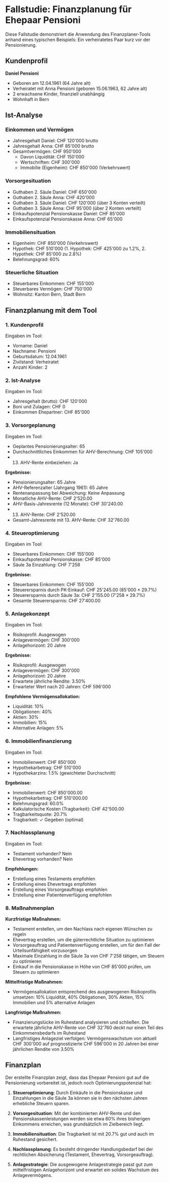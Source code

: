 # Fallstudie: Finanzplanung für Ehepaar Pensioni

Diese Fallstudie demonstriert die Anwendung des Finanzplaner-Tools anhand eines typischen Beispiels: Ein verheiratetes Paar kurz vor der Pensionierung.

## Kundenprofil

**Daniel Pensioni**
- Geboren am 12.04.1961 (64 Jahre alt)
- Verheiratet mit Anna Pensioni (geboren 15.06.1963, 62 Jahre alt)
- 2 erwachsene Kinder, finanziell unabhängig
- Wohnhaft in Bern

## Ist-Analyse

### Einkommen und Vermögen
- Jahresgehalt Daniel: CHF 120'000 brutto
- Jahresgehalt Anna: CHF 85'000 brutto
- Gesamtvermögen: CHF 950'000
  - Davon Liquidität: CHF 150'000
  - Wertschriften: CHF 300'000
  - Immobilie (Eigenheim): CHF 850'000 (Verkehrswert)

### Vorsorgesituation
- Guthaben 2. Säule Daniel: CHF 650'000
- Guthaben 2. Säule Anna: CHF 420'000
- Guthaben 3. Säule Daniel: CHF 120'000 (über 3 Konten verteilt)
- Guthaben 3. Säule Anna: CHF 95'000 (über 2 Konten verteilt)
- Einkaufspotenzial Pensionskasse Daniel: CHF 85'000
- Einkaufspotenzial Pensionskasse Anna: CHF 65'000

### Immobiliensituation
- Eigenheim: CHF 850'000 (Verkehrswert)
- Hypothek: CHF 510'000 (1. Hypothek: CHF 425'000 zu 1.2%, 2. Hypothek: CHF 85'000 zu 2.8%)
- Belehnungsgrad: 60%

### Steuerliche Situation
- Steuerbares Einkommen: CHF 155'000
- Steuerbares Vermögen: CHF 750'000
- Wohnsitz: Kanton Bern, Stadt Bern

## Finanzplanung mit dem Tool

### 1. Kundenprofil

Eingaben im Tool:
- Vorname: Daniel
- Nachname: Pensioni
- Geburtsdatum: 12.04.1961
- Zivilstand: Verheiratet
- Anzahl Kinder: 2

### 2. Ist-Analyse

Eingaben im Tool:
- Jahresgehalt (brutto): CHF 120'000
- Boni und Zulagen: CHF 0
- Einkommen Ehepartner: CHF 85'000

### 3. Vorsorgeplanung

Eingaben im Tool:
- Geplantes Pensionierungsalter: 65
- Durchschnittliches Einkommen für AHV-Berechnung: CHF 105'000
- 13. AHV-Rente einbeziehen: Ja

**Ergebnisse:**
- Pensionierungsalter: 65 Jahre
- AHV-Referenzalter (Jahrgang 1961): 65 Jahre
- Rentenanpassung bei Abweichung: Keine Anpassung
- Monatliche AHV-Rente: CHF 2'520.00
- AHV-Basis-Jahresrente (12 Monate): CHF 30'240.00
- 13. AHV-Rente: CHF 2'520.00
- Gesamt-Jahresrente mit 13. AHV-Rente: CHF 32'760.00

### 4. Steueroptimierung

Eingaben im Tool:
- Steuerbares Einkommen: CHF 155'000
- Einkaufspotenzial Pensionskasse: CHF 85'000
- Säule 3a Einzahlung: CHF 7'258

**Ergebnisse:**
- Steuerbares Einkommen: CHF 155'000
- Steuerersparnis durch PK-Einkauf: CHF 25'245.00 (85'000 × 29.7%)
- Steuerersparnis durch Säule 3a: CHF 2'155.00 (7'258 × 29.7%)
- Gesamte Steuerersparnis: CHF 27'400.00

### 5. Anlagekonzept

Eingaben im Tool:
- Risikoprofil: Ausgewogen
- Anlagevermögen: CHF 300'000
- Anlagehorizont: 20 Jahre

**Ergebnisse:**
- Risikoprofil: Ausgewogen
- Anlagevermögen: CHF 300'000
- Anlagehorizont: 20 Jahre
- Erwartete jährliche Rendite: 3.50%
- Erwarteter Wert nach 20 Jahren: CHF 596'000

**Empfohlene Vermögensallokation:**
- Liquidität: 10%
- Obligationen: 40%
- Aktien: 30%
- Immobilien: 15%
- Alternative Anlagen: 5%

### 6. Immobilienfinanzierung

Eingaben im Tool:
- Immobilienwert: CHF 850'000
- Hypothekarbetrag: CHF 510'000
- Hypothekarzins: 1.5% (gewichteter Durchschnitt)

**Ergebnisse:**
- Immobilienwert: CHF 850'000.00
- Hypothekarbetrag: CHF 510'000.00
- Belehnungsgrad: 60.0%
- Kalkulatorische Kosten (Tragbarkeit): CHF 42'500.00
- Tragbarkeitsquote: 20.7%
- Tragbarkeit: ✓ Gegeben (optimal)

### 7. Nachlassplanung

Eingaben im Tool:
- Testament vorhanden? Nein
- Ehevertrag vorhanden? Nein

**Empfehlungen:**
- Erstellung eines Testaments empfohlen
- Erstellung eines Ehevertrags empfohlen
- Erstellung eines Vorsorgeauftrags empfohlen
- Erstellung einer Patientenverfügung empfohlen

### 8. Maßnahmenplan

**Kurzfristige Maßnahmen:**
- Testament erstellen, um den Nachlass nach eigenen Wünschen zu regeln
- Ehevertrag erstellen, um die güterrechtliche Situation zu optimieren
- Vorsorgeauftrag und Patientenverfügung erstellen, um für den Fall der Urteilsunfähigkeit vorzusorgen
- Maximale Einzahlung in die Säule 3a von CHF 7'258 tätigen, um Steuern zu optimieren
- Einkauf in die Pensionskasse in Höhe von CHF 85'000 prüfen, um Steuern zu optimieren

**Mittelfristige Maßnahmen:**
- Vermögensallokation entsprechend des ausgewogenen Risikoprofils umsetzen: 10% Liquidität, 40% Obligationen, 30% Aktien, 15% Immobilien und 5% alternative Anlagen

**Langfristige Maßnahmen:**
- Finanzierungslücke im Ruhestand analysieren und schließen. Die erwartete jährliche AHV-Rente von CHF 32'760 deckt nur einen Teil des Einkommensbedarfs im Ruhestand
- Langfristiges Anlageziel verfolgen: Vermögenswachstum von aktuell CHF 300'000 auf prognostizierte CHF 596'000 in 20 Jahren bei einer jährlichen Rendite von 3.50%

## Finanzplan

Der erstellte Finanzplan zeigt, dass das Ehepaar Pensioni gut auf die Pensionierung vorbereitet ist, jedoch noch Optimierungspotenzial hat:

1. **Steueroptimierung**: Durch Einkäufe in die Pensionskasse und Einzahlungen in die Säule 3a können sie in den nächsten Jahren erhebliche Steuern sparen.

2. **Vorsorgesituation**: Mit der kombinierten AHV-Rente und den Pensionskassenleistungen werden sie etwa 60% ihres bisherigen Einkommens erreichen, was grundsätzlich im Zielbereich liegt.

3. **Immobiliensituation**: Die Tragbarkeit ist mit 20.7% gut und auch im Ruhestand gesichert.

4. **Nachlassplanung**: Es besteht dringender Handlungsbedarf bei der rechtlichen Absicherung (Testament, Ehevertrag, Vorsorgeauftrag).

5. **Anlagestrategie**: Die ausgewogene Anlagestrategie passt gut zum mittelfristigen Anlagehorizont und erwartet ein solides Wachstum des Anlagevermögens.